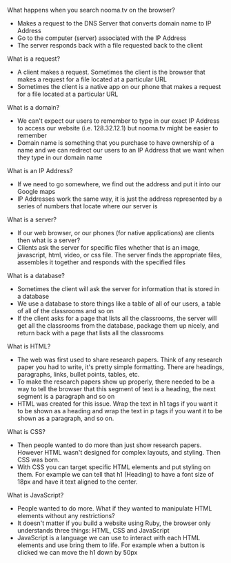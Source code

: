 What happens when you search nooma.tv on the browser?
* Makes a request to the DNS Server that converts domain name to IP Address
* Go to the computer (server) associated with the IP Address
* The server responds back with a file requested back to the client

What is a request?
* A client makes a request. Sometimes the client is the browser that makes a
  request for a file located at a particular URL
* Sometimes the client is a native app on our phone that makes a request for a
  file located at a particular URL

What is a domain?
* We can't expect our users to remember to type in our exact IP Address to
  access our website (i.e. 128.32.12.1) but nooma.tv might be easier to remember
* Domain name is something that you purchase to have ownership of a name and we
  can redirect our users to an IP Address that we want when they type in our
  domain name

What is an IP Address?
* If we need to go somewhere, we find out the address and put it into our Google
  maps
* IP Addresses work the same way, it is just the address represented by a
  series of numbers that locate where our server is

What is a server?
* If our web browser, or our phones (for native applications) are clients then
  what is a server?
* Clients ask the server for specific files whether that is an image,
  javascript, html, video, or css file. The server finds the appropriate files,
  assembles it together and responds with the specified files

What is a database?
* Sometimes the client will ask the server for information that is stored in a
  database
* We use a database to store things like a table of all of our users, a table of
  all of the classrooms and so on
* If the client asks for a page that lists all the classrooms, the server will
  get all the classrooms from the database, package them up nicely, and return
  back with a page that lists all the classrooms

What is HTML?
* The web was first used to share research papers. Think of any research paper
  you had to write, it's pretty simple formatting. There are headings,
  paragraphs, links, bullet points, tables, etc.
* To make the research papers show up properly, there needed to be a way to tell
  the browser that this segment of text is a heading, the next segment is a
  paragraph and so on
* HTML was created for this issue. Wrap the text in h1 tags if you want it to be
  shown as a heading and wrap the text in p tags if you want it to be shown as a
  paragraph, and so on.

What is CSS?
* Then people wanted to do more than just show research papers. However HTML
  wasn't designed for complex layouts, and styling. Then CSS was born.
* With CSS you can target specific HTML elements and put styling on them. For
  example we can tell that h1 (Heading) to have a font size of 18px and have it
  text aligned to the center.

What is JavaScript?
* People wanted to do more. What if they wanted to manipulate HTML elements
  without any restrictions?
* It doesn't matter if you build a website using Ruby, the browser only
  understands three things: HTML, CSS and JavaScript
* JavaScript is a language we can use to interact with each HTML elements and
  use bring them to life. For example when a button is clicked we can move the
  h1 down by 50px
